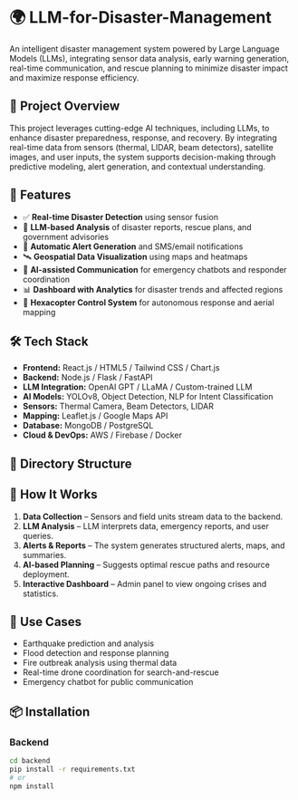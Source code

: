 # 🌍 LLM-for-Disaster-Management

An intelligent disaster management system powered by Large Language Models (LLMs), integrating sensor data analysis, early warning generation, real-time communication, and rescue planning to minimize disaster impact and maximize response efficiency.

## 🚀 Project Overview

This project leverages cutting-edge AI techniques, including LLMs, to enhance disaster preparedness, response, and recovery. By integrating real-time data from sensors (thermal, LIDAR, beam detectors), satellite images, and user inputs, the system supports decision-making through predictive modeling, alert generation, and contextual understanding.

## 🎯 Features

- ✅ **Real-time Disaster Detection** using sensor fusion
- 🧠 **LLM-based Analysis** of disaster reports, rescue plans, and government advisories
- 🔔 **Automatic Alert Generation** and SMS/email notifications
- 🛰️ **Geospatial Data Visualization** using maps and heatmaps
- 📡 **AI-assisted Communication** for emergency chatbots and responder coordination
- 📊 **Dashboard with Analytics** for disaster trends and affected regions
- 🤖 **Hexacopter Control System** for autonomous response and aerial mapping

## 🛠️ Tech Stack

- **Frontend:** React.js / HTML5 / Tailwind CSS / Chart.js
- **Backend:** Node.js / Flask / FastAPI
- **LLM Integration:** OpenAI GPT / LLaMA / Custom-trained LLM
- **AI Models:** YOLOv8, Object Detection, NLP for Intent Classification
- **Sensors:** Thermal Camera, Beam Detectors, LIDAR
- **Mapping:** Leaflet.js / Google Maps API
- **Database:** MongoDB / PostgreSQL
- **Cloud & DevOps:** AWS / Firebase / Docker

## 📂 Directory Structure


## 🧠 How It Works

1. **Data Collection** – Sensors and field units stream data to the backend.
2. **LLM Analysis** – LLM interprets data, emergency reports, and user queries.
3. **Alerts & Reports** – The system generates structured alerts, maps, and summaries.
4. **AI-based Planning** – Suggests optimal rescue paths and resource deployment.
5. **Interactive Dashboard** – Admin panel to view ongoing crises and statistics.

## 🧪 Use Cases

- Earthquake prediction and analysis
- Flood detection and response planning
- Fire outbreak analysis using thermal data
- Real-time drone coordination for search-and-rescue
- Emergency chatbot for public communication

## 📦 Installation

### Backend

```bash
cd backend
pip install -r requirements.txt
# or
npm install
